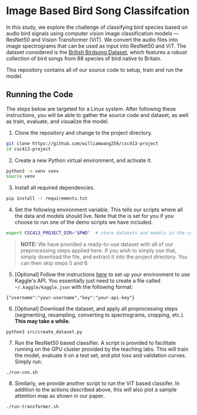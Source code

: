 # Image Based Bird Song Classifcation

In this study, we explore the challenge of classifying bird species based on audio bird signals using computer vision image classification models — ResNet50 and Vision Transformer (ViT). We convert the audio files into image spectrograms that can be used as input into ResNet50 and ViT. The dataset considered is the [British Birdsong Dataset](https://xeno-canto.org/), which features a robust collection of bird songs from 88 species of bird native to Britain.

This repository contains all of our source code to setup, train and run the model.

## Running the Code

The steps below are targeted for a Linux system. After following these instructions, you will be able to gather the source code and dataset, as well as train, evaluate, and visualize the model.

1. Clone the repository and change to the project directory.
   
```bash
git clone https://github.com/williamwang256/csc413-project
cd csc413-project
```
2. Create a new Python virtual environment, and activate it.
```bash
python3 -m venv venv
source venv
```
3. Install all required dependencies.
```bash
pip install -r requirements.txt
```
4. Set the following environment variable. This tells our scripts where all the data and models should live. Note that the is set for you if you choose to run one of the demo scripts we have included.
```bash
export CSC413_PROJECT_DIR="$PWD"  # store datasets and models in the current working directory
```
> **NOTE:** We have provided a ready-to-use dataset with all of our preprocessing steps applied here. If you wish to simply use that, simply download the file, and extract it into the project directory. You can then skip steps 5 and 6.

5. [Optional] Follow the instructions [here](https://www.kaggle.com/docs/api) to set up your environment to use Kaggle's API. You essentially just need to create a file called `~/.kaggle/kaggle.json` with the following format:
```
{"username":"your-username","key":"your-api-key"}
```
6. [Optional] Download the dataset, and apply all proprocessing steps (segmenting, resampling, converting to spectrograms, cropping, etc.). **This may take a while.**
```
python3 src/create_dataset.py
```
7. Run the ResNet50 based classifier. A script is provided to facilitate running on the GPU cluster provided by the teaching labs. This will train the model, evaluate it on a test set, and plot loss and validation curves. Simply run:
```
./run-cnn.sh
```
8. Similarly, we provide another script to run the ViT based classifer. In addition to the actions described above, this will also plot a sample attention map as shown in our paper.
```
./run-transformer.sh
```





